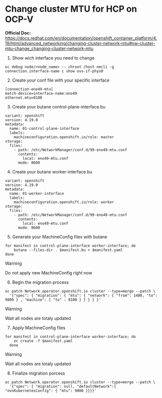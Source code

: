 # Change cluster MTU for HCP on OCP-V

**Official Doc:** https://docs.redhat.com/en/documentation/openshift_container_platform/4.19/html/advanced_networking/changing-cluster-network-mtu#nw-cluster-mtu-change_changing-cluster-network-mtu


1. Show wich interface you need to change
```
oc debug node/<node_name> -- chroot /host nmcli -g connection.interface-name c show ovs-if-phys0
```

2. Create your conf file with your specific interface
```
[connection-eno49-mtu]
match-device=interface-name:eno49
ethernet.mtu=9100
```

3. Create your butane control-plane-interface.bu
```
variant: openshift
version: 4.19.0
metadata:
  name: 01-control-plane-interface
  labels:
    machineconfiguration.openshift.io/role: master
storage:
  files:
    - path: /etc/NetworkManager/conf.d/99-eno49-mtu.conf 
      contents:
        local: eno49-mtu.conf 
      mode: 0600
```

4. Create your butane worker-interface.bu
```
variant: openshift
version: 4.19.0
metadata:
  name: 01-worker-interface
  labels:
    machineconfiguration.openshift.io/role: worker
storage:
  files:
    - path: /etc/NetworkManager/conf.d/99-eno49-mtu.conf 
      contents:
        local: eno49-mtu.conf 
      mode: 0600
```

5. Generate your MachineConfig files with butane
```
for manifest in control-plane-interface worker-interface; do
    butane --files-dir . $manifest.bu > $manifest.yaml
done
```

> [!WARNING]  
> Do not apply new MachineConfig right now


6. Begin the migration process
```
oc patch Network.operator.openshift.io cluster --type=merge --patch \
  '{"spec": { "migration": { "mtu": { "network": { "from": 1400, "to": 9000 } , "machine": { "to" : 9100 } } } } }'
```
> [!WARNING]  
> Wait all nodes are totaly updated

7. Apply MachineConfig files
```
for manifest in control-plane-interface worker-interface; do
    oc create -f $manifest.yaml
  done
```
> [!WARNING]  
> Wait all nodes are totaly updated

8. Finalize migration porcess
```
oc patch Network.operator.openshift.io cluster --type=merge --patch \
  '{"spec": { "migration": null, "defaultNetwork":{ "ovnKubernetesConfig": { "mtu": 9000 }}}}'
```